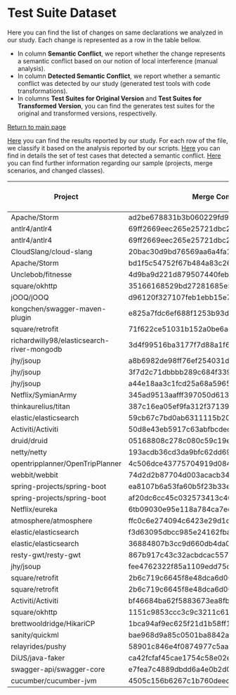 # Test Suite Dataset

Here you can find the list of changes on same declarations we analyzed in our study. 
Each change is represented as a row in the table bellow. 
<ul>
<li> In column <b>Semantic Conflict</b>, we report whether the change represents a semantic conflict based on our notion of local interference (manual analysis).</li>
<li> In column <b>Detected Semantic Conflict</b>, we report whether a semantic conflict was detected by our study (generated test tools with code transformations). </li>
<li> In columns <b>Test Suites for Original Version</b> and <b>Test Suites for Transformed Version</b>, you can find the generates test suites for the original and transformed versions, respectivelly. </li>
</ul>
<a href="https://semantic-conflicts.github.io/SemanticConflicts/">Return to main page</a>


<a href="https://github.com/semantic-conflicts/SemanticConflicts/tree/master/results/results-semantic-conflict-study.csv">Here</a> you can find the results reported by our study. For each row of the file, we classify it based on the analysis reported by our scripts.
<a href="https://github.com/semantic-conflicts/SemanticConflicts/tree/master/results/detected-cases.csv">Here</a> you can find in details the set of test cases that detected a semantic conflict.
<a href="https://github.com/semantic-conflicts/SemanticConflicts/tree/master/results/sample-semantic-conflicts.csv">Here</a> you can find further information regarding our sample (projects, merge scenarios, and changed classes).

<table class="table table-bordered table-hover table-condensed">
<thead><tr><th title="Field #1">Project</th>
<th title="Field #2">Merge Commit</th>
<th title="Field #4">Semantic Conflict</th>
<th title="Field #5">Detected Semantic Conflict</th>
<th title="Field #6">Original Version</th>
<th title="Field #7">Transformed Version</th>
</tr></thead>
<tbody><tr>
<td>Apache/Storm</td>
<td>ad2be678831b3b060229fd936e3908110162b7ac</td>
<td>YES</td>
<td>YES</td>
<td><a href="https://github.com/semantic-conflicts/SemanticConflicts/tree/master/results/storm/ad2be678831b3b060229fd936e3908110162b7ac/original">Here</a></td>
<td><a href="https://github.com/semantic-conflicts/SemanticConflicts/tree/master/results/storm/ad2be678831b3b060229fd936e3908110162b7ac/transformed">Here</a></td>
</tr>
<tr>
<td>antlr4/antlr4</td>
<td>69ff2669eec265e25721dbc27cb00f6c381d0b41</td>
<td>YES</td>
<td>YES</td>
<td><a href="https://github.com/semantic-conflicts/SemanticConflicts/tree/master/results/antlr4/69ff2669eec265e25721dbc27cb00f6c381d0b41/Python2Target/original">Here</a></td>
<td><a href="https://github.com/semantic-conflicts/SemanticConflicts/tree/master/results/antlr4/69ff2669eec265e25721dbc27cb00f6c381d0b41/Python2Target/transformed">Here</a></td>
</tr>
<tr>
<td>antlr4/antlr4</td>
<td>69ff2669eec265e25721dbc27cb00f6c381d0b41</td>
<td>YES</td>
<td>YES</td>
<td><a href="https://github.com/semantic-conflicts/SemanticConflicts/tree/master/results/antlr4/69ff2669eec265e25721dbc27cb00f6c381d0b41/Python3Target/original">Here</a></td>
<td><a href="https://github.com/semantic-conflicts/SemanticConflicts/tree/master/results/antlr4/69ff2669eec265e25721dbc27cb00f6c381d0b41/Python3Target/transformed">Here</a></td>
</tr>
<tr>
<td>CloudSlang/cloud-slang</td>
<td>20bac30d9bd76569aa6a4fa1e8261c1a9b5e6f76</td>
<td>YES</td>
<td>NO</td>
<td><a href="https://github.com/semantic-conflicts/SemanticConflicts/tree/master/results/cloud-slang/20bac30d9bd76569aa6a4fa1e8261c1a9b5e6f76/original">Here</a></td>
<td><a href="https://github.com/semantic-conflicts/SemanticConflicts/tree/master/results/cloud-slang/20bac30d9bd76569aa6a4fa1e8261c1a9b5e6f76/transformed">Here</a></td>
</tr>
<tr>
<td>Apache/Storm</td>
<td>bd1f5c54752f67b484a83c26667331234234d3a3</td>
<td>NO</td>
<td>NO</td>
<td><a href="https://github.com/semantic-conflicts/SemanticConflicts/tree/master/results/storm/bd1f5c54752f67b484a83c26667331234234d3a3/original">Here</a></td>
<td><a href="https://github.com/semantic-conflicts/SemanticConflicts/tree/master/results/storm/bd1f5c54752f67b484a83c26667331234234d3a3/transformed">Here</a></td>
</tr>
<tr>
<td>Unclebob/fitnesse</td>
<td>4d9ba9d221d879507440feb084fa7521b95111ec</td>
<td>YES</td>
<td>YES</td>
<td><a href="https://github.com/semantic-conflicts/SemanticConflicts/tree/master/results/fitnesse/4d9ba9d221d879507440feb084fa7521b95111ec/original">Here</a></td>
<td><a href="https://github.com/semantic-conflicts/SemanticConflicts/tree/master/results/fitnesse/4d9ba9d221d879507440feb084fa7521b95111ec/transformed">Here</a></td>
</tr>
<tr>
<td>square/okhttp</td>
<td>35166168529bd27281685e56a0a122eff44460e9</td>
<td>NO</td>
<td>NO</td>
<td><a href="https://github.com/semantic-conflicts/SemanticConflicts/tree/master/results/okhttp/35166168529bd27281685e56a0a122eff44460e9/original">Here</a></td>
<td><a href="https://github.com/semantic-conflicts/SemanticConflicts/tree/master/results/okhttp/35166168529bd27281685e56a0a122eff44460e9/transformed">Here</a></td>
</tr>
<tr>
<td>jOOQ/jOOQ</td>
<td>d96120f327107feb1ebb15e7c090dc38eeff72ca</td>
<td>NO</td>
<td>NO</td>
<td><a href="https://github.com/semantic-conflicts/SemanticConflicts/tree/master/results/jOOQ/d96120f327107feb1ebb15e7c090dc38eeff72ca/original">Here</a></td>
<td><a href="https://github.com/semantic-conflicts/SemanticConflicts/tree/master/results/jOOQ/d96120f327107feb1ebb15e7c090dc38eeff72ca/transformed">Here</a></td>
</tr>
<tr>
<td>kongchen/swagger-maven-plugin</td>
<td>e825a7fdc6ef688f1253b93d2cb236e710acfc56</td>
<td>YES</td>
<td>NO</td>
<td>-</td>
<td>-</td>
</tr>
<tr>
<td>square/retrofit</td>
<td>71f622ce51031b152a0be6ad5facfb27a654bf5a</td>
<td>YES</td>
<td>NO</td>
<td><a href="https://github.com/semantic-conflicts/SemanticConflicts/tree/master/results/retrofit/71f622ce51031b152a0be6ad5facfb27a654bf5a/original">Here</a></td>
<td><a href="https://github.com/semantic-conflicts/SemanticConflicts/tree/master/results/retrofit/71f622ce51031b152a0be6ad5facfb27a654bf5a/transformed">Here</a></td>
</tr>
<tr>
<td>richardwilly98/elasticsearch-river-mongodb</td>
<td>3d4f99516ba3177f7d88a1f600923138a8b77cc8</td>
<td>YES</td>
<td>NO</td>
<td><a href="https://github.com/semantic-conflicts/SemanticConflicts/tree/master/results/elasticsearch-river-mongodb/3d4f99516ba3177f7d88a1f600923138a8b77cc8/original">Here</a></td>
<td><a href="https://github.com/semantic-conflicts/SemanticConflicts/tree/master/results/elasticsearch-river-mongodb/3d4f99516ba3177f7d88a1f600923138a8b77cc8/transformed">Here</a></td>
</tr>
<tr>
<td>jhy/jsoup</td>
<td>a8b6982de98ff76ef254031d7152fff57f6bf941</td>
<td>YES</td>
<td>NO</td>
<td><a href="https://github.com/semantic-conflicts/SemanticConflicts/tree/master/results/jsoup/a8b6982de98ff76ef254031d7152fff57f6bf941/original">Here</a></td>
<td><a href="https://github.com/semantic-conflicts/SemanticConflicts/tree/master/results/jsoup/a8b6982de98ff76ef254031d7152fff57f6bf941/transformed">Here</a></td>
</tr>
<tr>
<td>jhy/jsoup</td>
<td>3f7d2c71dbbbb289c684f339874eed8ac2747fa0</td>
<td>YES</td>
<td>NO</td>
<td><a href="https://github.com/semantic-conflicts/SemanticConflicts/tree/master/results/jsoup/3f7d2c71dbbbb289c684f339874eed8ac2747fa0/original">Here</a></td>
<td><a href="https://github.com/semantic-conflicts/SemanticConflicts/tree/master/results/jsoup/3f7d2c71dbbbb289c684f339874eed8ac2747fa0/transformed">Here</a></td>
</tr>
<tr>
<td>jhy/jsoup</td>
<td>a44e18aa3c1fcd25a68a5965f9490d8f7d026509</td>
<td>YES</td>
<td>NO</td>
<td><a href="https://github.com/semantic-conflicts/SemanticConflicts/tree/master/results/jsoup/a44e18aa3c1fcd25a68a5965f9490d8f7d026509/original">Here</a></td>
<td><a href="https://github.com/semantic-conflicts/SemanticConflicts/tree/master/results/jsoup/a44e18aa3c1fcd25a68a5965f9490d8f7d026509/transformed">Here</a></td>
</tr>
<tr>
<td>Netflix/SymianArmy</td>
<td>345ad9513aafff397050d613fa87ad06ddffe99d</td>
<td>NO</td>
<td>NO</td>
<td><a href="https://github.com/semantic-conflicts/SemanticConflicts/tree/master/results/SimianArmy/345ad9513aafff397050d613fa87ad06ddffe99d/original">Here</a></td>
<td><a href="https://github.com/semantic-conflicts/SemanticConflicts/tree/master/results/SimianArmy/345ad9513aafff397050d613fa87ad06ddffe99d/transformed">Here</a></td>
</tr>
<tr>
<td>thinkaurelius/titan</td>
<td>387c16ea05ef9fa312f37139228d2bbf61455ff4</td>
<td>NO</td>
<td>NO</td>
<td><a href="https://github.com/semantic-conflicts/SemanticConflicts/tree/master/results/titan/387c16ea05ef9fa312f37139228d2bbf61455ff4/original">Here</a></td>
<td><a href="https://github.com/semantic-conflicts/SemanticConflicts/tree/master/results/titan/387c16ea05ef9fa312f37139228d2bbf61455ff4/transformed">Here</a></td>
</tr>
<tr>
<td>elastic/elasticsearch</td>
<td>59cb67c7bd0ab6311115b20954e013412b676b29</td>
<td>NO</td>
<td>NO</td>
<td><a href="https://github.com/semantic-conflicts/SemanticConflicts/tree/master/results/elastic-search/59cb67c7bd0ab6311115b20954e013412b676b29/original">Here</a></td>
<td><a href="https://github.com/semantic-conflicts/SemanticConflicts/tree/master/results/elastic-search/59cb67c7bd0ab6311115b20954e013412b676b29/transformed">Here</a></td>
</tr>
<tr>
<td>Activiti/Activiti</td>
<td>50d8e43eb5917c63abfbcdec1e68e510943f325a</td>
<td>YES</td>
<td>NO</td>
<td><a href="https://github.com/semantic-conflicts/SemanticConflicts/tree/master/results/Activiti/50d8e43eb5917c63abfbcdec1e68e510943f325a/original">Here</a></td>
<td><a href="https://github.com/semantic-conflicts/SemanticConflicts/tree/master/results/Activiti/50d8e43eb5917c63abfbcdec1e68e510943f325a/transformed">Here</a></td>
</tr>
<tr>
<td>druid/druid</td>
<td>05168808c278c080c59c19e858d9471b316cd1f5</td>
<td>NO</td>
<td>NO</td>
<td><a href="https://github.com/semantic-conflicts/SemanticConflicts/tree/master/results/druid/05168808c278c080c59c19e858d9471b316cd1f5/original">Here</a></td>
<td><a href="https://github.com/semantic-conflicts/SemanticConflicts/tree/master/results/druid/05168808c278c080c59c19e858d9471b316cd1f5/transformed">Here</a></td>
</tr>
<tr>
<td>netty/netty</td>
<td>193acdb36cd3da9bfc62dd69c4208dff3f0a2b1b</td>
<td>YES</td>
<td>NO</td>
<td><a href="https://github.com/semantic-conflicts/SemanticConflicts/tree/master/results/netty/193acdb36cd3da9bfc62dd69c4208dff3f0a2b1b/original">Here</a></td>
<td><a href="https://github.com/semantic-conflicts/SemanticConflicts/tree/master/results/netty/193acdb36cd3da9bfc62dd69c4208dff3f0a2b1b/transformed">Here</a></td>
</tr>
<tr>
<td>opentripplanner/OpenTripPlanner</td>
<td>4c506dce43775704919d084f0acfba86d251bf4a</td>
<td>NO</td>
<td>NO</td>
<td><a href="https://github.com/semantic-conflicts/SemanticConflicts/tree/master/results/OpenTripPlanner/4c506dce43775704919d084f0acfba86d251bf4a/original">Here</a></td>
<td><a href="https://github.com/semantic-conflicts/SemanticConflicts/tree/master/results/OpenTripPlanner/4c506dce43775704919d084f0acfba86d251bf4a/transformed">Here</a></td>
</tr>
<tr>
<td>webbit/webbit</td>
<td>74d2d2b87704d003acacb34e4ca8fb5f897b938f</td>
<td>NO</td>
<td>NO</td>
<td><a href="https://github.com/semantic-conflicts/SemanticConflicts/tree/master/results/webbit/74d2d2b87704d003acacb34e4ca8fb5f897b938f/original">Here</a></td>
<td><a href="https://github.com/semantic-conflicts/SemanticConflicts/tree/master/results/webbit/74d2d2b87704d003acacb34e4ca8fb5f897b938f/transformed">Here</a></td>
</tr>
<tr>
<td>spring-projects/spring-boot</td>
<td>ea8107b6a53fa60b5f23b33e1b6d2e88bb60133c</td>
<td>NO</td>
<td>NO</td>
<td><a href="https://github.com/semantic-conflicts/SemanticConflicts/tree/master/results/spring-boot/ea8107b6a53fa60b5f23b33e1b6d2e88bb60133c/original">Here</a></td>
<td><a href="https://github.com/semantic-conflicts/SemanticConflicts/tree/master/results/spring-boot/ea8107b6a53fa60b5f23b33e1b6d2e88bb60133c/transformed">Here</a></td>
</tr>
<tr>
<td>spring-projects/spring-boot</td>
<td>af20dc6cc45c032573413c401f9f73aa75371744</td>
<td>NO</td>
<td>NO</td>
<td><a href="https://github.com/semantic-conflicts/SemanticConflicts/tree/master/results/spring-boot/af20dc6cc45c032573413c401f9f73aa75371744/original">Here</a></td>
<td><a href="https://github.com/semantic-conflicts/SemanticConflicts/tree/master/results/spring-boot/af20dc6cc45c032573413c401f9f73aa75371744/transformed">Here</a></td>
</tr>
<tr>
<td>Netflix/eureka</td>
<td>6tb09030e95e118a784ca7ec616398a4f0e384bcd</td>
<td>NO</td>
<td>NO</td>
<td><a href="https://github.com/semantic-conflicts/SemanticConflicts/tree/master/results/eureka/6b09030e95e118a784ca7ec616398a4f0e384bcd/original">Here</a></td>
<td><a href="https://github.com/semantic-conflicts/SemanticConflicts/tree/master/results/eureka/6b09030e95e118a784ca7ec616398a4f0e384bcd/transformed">Here</a></td>
</tr>
<tr>
<td>atmosphere/atmosphere</td>
<td>ffc0c6e274094c6423e29d1c45bab1593b8fac7d</td>
<td>NO</td>
<td>NO</td>
<td><a href="https://github.com/semantic-conflicts/SemanticConflicts/tree/master/results/atmosphere/ffc0c6e274094c6423e29d1c45bab1593b8fac7d/original">Here</a></td>
<td> - </td>
</tr>
<tr>
<td>elastic/elasticsearch</td>
<td>f3d63095dbcc985e24162fbac4ee0d6914dc757d</td>
<td>NO</td>
<td>NO</td>
<td> - </td>
<td> - </td>
</tr>
<tr>
<td>elastic/elasticsearch</td>
<td>36884807b3cc9d660db4da062275c7fdbec8ba67</td>
<td>NO</td>
<td>NO</td>
<td> - </td>
<td> - </td>
</tr>
<tr>
<td>resty-gwt/resty-gwt</td>
<td>867b917c43c32acbdcac55767e7f04334006c866</td>
<td>YES</td>
<td>NO</td>
<td>-</td>
<td>-</td>
</tr>
<tr>
<td>jhy/jsoup</td>
<td>fee4762322f85a1109edd75ccb67f38cf5008c80</td>
<td>NO</td>
<td>NO</td>
<td><a href="https://github.com/semantic-conflicts/SemanticConflicts/tree/master/results/jsoup/fee4762322f85a1109edd75ccb67f38cf5008c80/original">Here</a></td>
<td><a href="https://github.com/semantic-conflicts/SemanticConflicts/tree/master/results/jsoup/fee4762322f85a1109edd75ccb67f38cf5008c80/transformed">Here</a></td>
</tr>
<tr>
<td>square/retrofit</td>
<td>2b6c719c6645f8e48dca6d0047c752069d321bc4</td>
<td>NO</td>
<td>NO</td>
<td><a href="https://github.com/semantic-conflicts/SemanticConflicts/tree/master/results/retrofit/2b6c719c6645f8e48dca6d0047c752069d321bc4/logAndReplaceRequest/original">Here</a></td>
<td><a href="https://github.com/semantic-conflicts/SemanticConflicts/tree/master/results/retrofit/2b6c719c6645f8e48dca6d0047c752069d321bc4/logAndReplaceRequest/transformed">Here</a></td>
</tr>
<tr>
<td>square/retrofit</td>
<td>2b6c719c6645f8e48dca6d0047c752069d321bc4</td>
<td>NO</td>
<td>NO</td>
<td><a href="https://github.com/semantic-conflicts/SemanticConflicts/tree/master/results/retrofit/2b6c719c6645f8e48dca6d0047c752069d321bc4/logAndReplaceResponse/original">Here</a></td>
<td><a href="https://github.com/semantic-conflicts/SemanticConflicts/tree/master/results/retrofit/2b6c719c6645f8e48dca6d0047c752069d321bc4/logAndReplaceResponse/transformed">Here</a></td>
</tr>
<tr>
<td>Activiti/Activiti</td>
<td>bf46684ba62f5883673ea8fb0a14aecfe0aedea2</td>
<td>NO</td>
<td>NO</td>
<td><a href="https://github.com/semantic-conflicts/SemanticConflicts/tree/master/results/Activiti/bf46684ba62f5883673ea8fb0a14aecfe0aedea2/original">Here</a></td>
<td><a href="https://github.com/semantic-conflicts/SemanticConflicts/tree/master/results/Activiti/bf46684ba62f5883673ea8fb0a14aecfe0aedea2/transformed">Here</a></td>
</tr>
<tr>
<td>square/okhttp</td>
<td>1151c9853ccc3c9c3211c613b9b845b925f8c6a6</td>
<td>NO</td>
<td>NO</td>
<td><a href="https://github.com/semantic-conflicts/SemanticConflicts/tree/master/results/okhttp/1151c9853ccc3c9c3211c613b9b845b925f8c6a6/original">Here</a></td>
<td><a href="https://github.com/semantic-conflicts/SemanticConflicts/tree/master/results/okhttp/1151c9853ccc3c9c3211c613b9b845b925f8c6a6/transformed">Here</a></td>
</tr>
<tr>
<td>brettwooldridge/HikariCP</td>
<td>1bca94af9ec625f21d1b58ff10efb5be71ab87a6</td>
<td>NO</td>
<td>NO</td>
<td><a href="https://github.com/semantic-conflicts/SemanticConflicts/tree/master/results/HikariCP/1bca94af9ec625f21d1b58ff10efb5be71ab87a6/original">Here</a></td>
<td><a href="https://github.com/semantic-conflicts/SemanticConflicts/tree/master/results/HikariCP/1bca94af9ec625f21d1b58ff10efb5be71ab87a6/transformed">Here</a></td>
</tr>
<tr>
<td>sanity/quickml</td>
<td>bae968d9a85c0501ba8842a6f88e7fc2c6b78693</td>
<td>NO</td>
<td>NO</td>
<td><a href="https://github.com/semantic-conflicts/SemanticConflicts/tree/master/results/quickml/bae968d9a85c0501ba8842a6f88e7fc2c6b78693/original">Here</a></td>
<td><a href="https://github.com/semantic-conflicts/SemanticConflicts/tree/master/results/quickml/bae968d9a85c0501ba8842a6f88e7fc2c6b78693/transformed">Here</a></td>
</tr>
<tr>
<td>relayrides/pushy</td>
<td>58901c846e4f0874977c5aabbc34bcb4de3670e0</td>
<td>NO</td>
<td>NO</td>
<td><a href="https://github.com/semantic-conflicts/SemanticConflicts/tree/master/results/pushy/58901c846e4f0874977c5aabbc34bcb4de3670e0/original">Here</a></td>
<td><a href="https://github.com/semantic-conflicts/SemanticConflicts/tree/master/results/pushy/58901c846e4f0874977c5aabbc34bcb4de3670e0/transformed">Here</a></td>
</tr>
<tr>
<td>DiUS/java-faker</td>
<td>ca42fcfaf45cae1754c58e02e1d5d2a58ec03561</td>
<td>NO</td>
<td>NO</td>
<td><a href="https://github.com/semantic-conflicts/SemanticConflicts/tree/master/results/java-faker/ca42fcfaf45cae1754c58e02e1d5d2a58ec03561/original">Here</a></td>
<td><a href="https://github.com/semantic-conflicts/SemanticConflicts/tree/master/results/java-faker/ca42fcfaf45cae1754c58e02e1d5d2a58ec03561/transformed">Here</a></td>
</tr>
<tr>
<td>swagger-api/swagger-core</td>
<td>e7fea7c4889dbdd6a4e0b2d059c8aa0f126ab1c2</td>
<td>NO</td>
<td>NO</td>
<td><a href="https://github.com/semantic-conflicts/SemanticConflicts/tree/master/results/swagger-core/e7fea7c4889dbdd6a4e0b2d059c8aa0f126ab1c2/original">Here</a></td>
<td><a href="https://github.com/semantic-conflicts/SemanticConflicts/tree/master/results/swagger-core/e7fea7c4889dbdd6a4e0b2d059c8aa0f126ab1c2/transformed">Here</a></td>
</tr>
<tr>
<td>cucumber/cucumber-jvm</td>
<td>4505c156b6267c1b760deec570ddbfe047b42aa9</td>
<td>NO</td>
<td>NO</td>
<td><a href="https://github.com/semantic-conflicts/SemanticConflicts/tree/master/results/cucumber-jvm/4505c156b6267c1b760deec570ddbfe047b42aa9/original">Here</a></td>
<td><a href="https://github.com/semantic-conflicts/SemanticConflicts/tree/master/results/cucumber-jvm/4505c156b6267c1b760deec570ddbfe047b42aa9/transformed">Here</a></td>
</tr>
</tbody></table>


